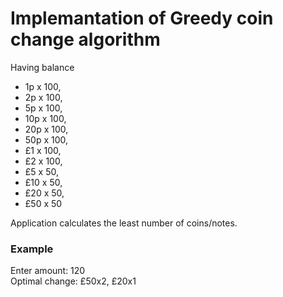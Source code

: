 # Implemantation of Greedy coin change algorithm

Having balance 
- 1p x 100, 
- 2p x 100, 
- 5p x 100, 
- 10p x 100, 
- 20p x 100, 
- 50p x 100, 
- £1 x 100,
- £2 x 100,
- £5 x 50,
- £10 x 50,
- £20 x 50,
- £50 x 50

Application calculates the least number of coins/notes.   

### Example   
Enter amount: 120   
Optimal change: £50x2, £20x1

